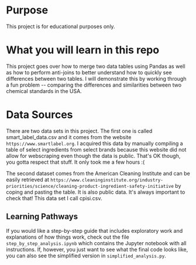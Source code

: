 # Purpose

This project is for educational purposes only.

# What you will learn in this repo

This project goes over how to merge two data tables using Pandas as well as how to perform anti-joins to better understand how to quickly see differences between two tables. I will demonstrate this by working through a fun problem -- comparing the differences and similarities between two chemical standards in the USA.

# Data Sources

There are two data sets in this project. The first one is called smart_label_data.csv and it comes from the website `https://www.smartlabel.org`. I acquired this data by manually compiling a table of select ingredients from select brands because this website did not allow for webscraping even though the data is public. That's OK though, you gotta respect that stuff. It only took me a few hours :(

The second dataset comes from the American Cleaning Institute and can be easily retrieved at `https://www.cleaninginstitute.org/industry-priorities/science/cleaning-product-ingredient-safety-initiative` by coping and pasting the table. It is also public data. It's always important to check that! This data set I call cpisi.csv.

## Learning Pathways

If you would like a step-by-step guide that includes exploratory work and explanations of how things work, check out the file `step_by_step_analysis.ipynb` which contains the Jupyter notebook with all instructions. If, however, you just want to see what the final code looks like, you can also see the simplified version in `simplified_analysis.py`. 